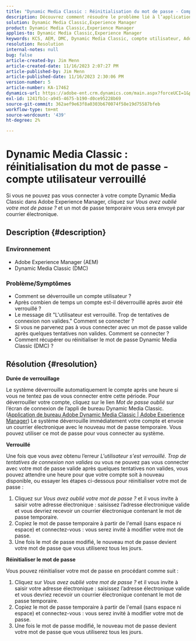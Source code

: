 ```yaml
---
title: "Dynamic Media Classic : Réinitialisation du mot de passe - Compte utilisateur verrouillé"
description: Découvrez comment résoudre le problème lié à l’application Dynamic Media Classic dans Adobe Experience Manager, en raison duquel vous ne pouvez pas vous connecter, vous ne pouvez pas vous connecter, vous devez disposer d’un compte utilisateur verrouillé et vous devez réinitialiser le mot de passe.
solution: Dynamic Media Classic,Experience Manager
product: Dynamic Media Classic,Experience Manager
applies-to: Dynamic Media Classic,Experience Manager
keywords: KCS, AEM, DMC, Dynamic Media Classic, compte utilisateur, Adobe Experience Manager, dépannage, mot de passe temporaire, verrouillé
resolution: Resolution
internal-notes: null
bug: false
article-created-by: Jim Menn
article-created-date: 11/16/2023 2:07:27 PM
article-published-by: Jim Menn
article-published-date: 11/16/2023 2:30:06 PM
version-number: 5
article-number: KA-17462
dynamics-url: https://adobe-ent.crm.dynamics.com/main.aspx?forceUCI=1&pagetype=entityrecord&etn=knowledgearticle&id=813f0873-8984-ee11-8179-6045bd006268
exl-id: 1241fb1c-a945-4675-b190-d0ce95228b69
source-git-commit: 362aef9e63f8a0303b670074f58e19d75587bfeb
workflow-type: tm+mt
source-wordcount: '439'
ht-degree: 2%

---
```


# Dynamic Media Classic : réinitialisation du mot de passe - compte utilisateur verrouillé


Si vous ne pouvez pas vous connecter à votre compte Dynamic Media Classic dans Adobe Experience Manager, cliquez sur *Vous avez oublié votre mot de passe ?* et un mot de passe temporaire vous sera envoyé par courrier électronique.

## Description {#description}


### <b>Environnement</b>

- Adobe Experience Manager (AEM)
- Dynamic Media Classic (DMC)




### <b>Problème/Symptômes</b>

- Comment se déverrouille un compte utilisateur ?
- Après combien de temps un compte est-il déverrouillé après avoir été verrouillé ?
- Le message dit &quot;L&#39;utilisateur est verrouillé. Trop de tentatives de connexion non valides.&quot; Comment se connecter ?
- Si vous ne parvenez pas à vous connecter avec un mot de passe valide après quelques tentatives non valides. Comment se connecter ?
- Comment récupérer ou réinitialiser le mot de passe Dynamic Media Classic (DMC) ?



## Résolution {#resolution}


<b>Durée de verrouillage</b>

Le système déverrouille automatiquement le compte après une heure si vous ne tentez pas de vous connecter entre cette période. Pour déverrouiller votre compte, cliquez sur le lien *Mot de passe oublié* sur l’écran de connexion de l’appli de bureau Dynamic Media Classic. ([Application de bureau Adobe Dynamic Media Classic | Adobe Experience Manager](https://experienceleague.adobe.com/docs/dynamic-media-classic/using/new-ui-2020.html?lang=en)) Le système déverrouille immédiatement votre compte et envoie un courrier électronique avec le nouveau mot de passe temporaire. Vous pouvez utiliser ce mot de passe pour vous connecter au système.



<b>Verrouillé</b>

Une fois que vous avez obtenu l’erreur *L&#39;utilisateur s&#39;est verrouillé. Trop de tentatives de connexion non valides* ou vous ne pouvez pas vous connecter avec votre mot de passe valide après quelques tentatives non valides, vous pouvez attendre une heure pour que votre compte soit à nouveau disponible, ou essayer les étapes ci-dessous pour réinitialiser votre mot de passe :

1. Cliquez sur *Vous avez oublié votre mot de passe ?* et il vous invite à saisir votre adresse électronique : saisissez l’adresse électronique valide et vous devriez recevoir un courrier électronique contenant le mot de passe temporaire.
2. Copiez le mot de passe temporaire à partir de l&#39;email (sans espace ni espace) et connectez-vous : vous serez invité à modifier votre mot de passe.
3. Une fois le mot de passe modifié, le nouveau mot de passe devient votre mot de passe que vous utiliserez tous les jours.


<b>Réinitialiser le mot de passe</b>

Vous pouvez réinitialiser votre mot de passe en procédant comme suit :

1. Cliquez sur *Vous avez oublié votre mot de passe ?* et il vous invite à saisir votre adresse électronique : saisissez l’adresse électronique valide et vous devriez recevoir un courrier électronique contenant le mot de passe temporaire.
2. Copiez le mot de passe temporaire à partir de l&#39;email (sans espace ni espace) et connectez-vous : vous serez invité à modifier votre mot de passe.
3. Une fois le mot de passe modifié, le nouveau mot de passe devient votre mot de passe que vous utiliserez tous les jours.
